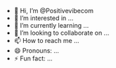 - 👋 Hi, I’m @Positivevibecom
- 👀 I’m interested in ...
- 🌱 I’m currently learning ...
- 💞️ I’m looking to collaborate on ...
- 📫 How to reach me ...
- 😄 Pronouns: ...
- ⚡ Fun fact: ...

<!---
Positivevibecom/Positivevibecom is a ✨ special ✨ repository because its `README.md` (this file) appears on your GitHub profile.
You can click the Preview link to take a look at your changes.
--->
